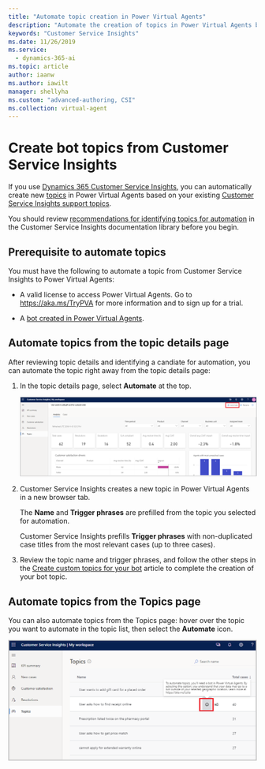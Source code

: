```yaml
---
title: "Automate topic creation in Power Virtual Agents"
description: "Automate the creation of topics in Power Virtual Agents bots by using support topics discovered by Dynamics 365 Customer Service Insights."
keywords: "Customer Service Insights"
ms.date: 11/26/2019
ms.service:
  - dynamics-365-ai
ms.topic: article
author: iaanw
ms.author: iawilt
manager: shellyha
ms.custom: "advanced-authoring, CSI"
ms.collection: virtual-agent
---
```



# Create bot topics from Customer Service Insights

If you use [Dynamics 365 Customer Service Insights](/dynamics365/ai/customer-service-insights/overview), you can automatically create new [topics](authoring-create-edit-topics.md) in Power Virtual Agents based on your existing [Customer Service Insights support topics](/dynamics365/ai/customer-service-insights/topics-page).

You should review [recommendations for identifying topics for automation](/dynamics365/ai/customer-service-insights/automate-topics#identify-topics-for-automation) in the Customer Service Insights documentation library before you begin.


## Prerequisite to automate topics

You must have the following to automate a topic from Customer Service Insights to Power Virtual Agents:

- A valid license to access Power Virtual Agents. Go to https://aka.ms/TryPVA for more information and to sign up for a trial. 

- A [bot created in Power Virtual Agents](authoring-first-bot.md).


## Automate topics from the topic details page

After reviewing topic details and identifying a candiate for automation, you can automate the topic right away from the topic details page:

1. In the topic details page, select **Automate** at the top. 

    ![Automate topics from topic details page](media/automate-topic-details.png)

2. Customer Service Insights creates a new topic in Power Virtual Agents in a new browser tab. 

    The **Name** and **Trigger phrases** are prefilled from the topic you selected for automation. 
    
    Customer Service Insights prefills **Trigger phrases** with non-duplicated case titles from the most relevant cases (up to three cases). 

3. Review the topic name and trigger phrases, and follow the other steps in the [Create custom topics for your bot](authoring-create-edit-topics.md) article to complete the creation of your bot topic. 

## Automate topics from the Topics page
You can also automate topics from  the Topics page: hover over the topic you want to automate in the topic list, then select the **Automate** icon. 

![Automate topics from Topics page](media/automate-topic-list.png)




